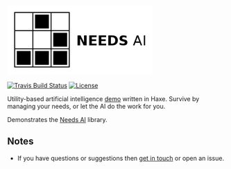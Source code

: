 [![Project logo](https://github.com/Tw1ddle/needs-ai/blob/master/screenshots/logo.png?raw=true "Need-based AI project logo")](https://github.com/Tw1ddle/needs-ai/)

[![Travis Build Status](https://img.shields.io/travis/Tw1ddle/needs-ai.svg?style=flat-square)](https://travis-ci.org/Tw1ddle/needs-ai)
[![License](http://img.shields.io/:license-mit-blue.svg?style=flat-square)](https://github.com/Tw1ddle/needs-ai/blob/master/LICENSE)

Utility-based artificial intelligence [demo](http://tw1ddle.github.io/needs-ai/index.html) written in Haxe. Survive by managing your needs, or let the AI do the work for you.

Demonstrates the [Needs AI](https://github.com/Tw1ddle/needs-ai-lib) library.

## Notes
* If you have questions or suggestions then [get in touch](https://twitter.com/Sam_Twidale) or open an issue.